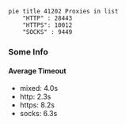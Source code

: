 
```mermaid
pie title 41202 Proxies in list
    "HTTP" : 28443
    "HTTPS": 10012
    "SOCKS" : 9449
```

### Some Info
#### Average Timeout

- mixed: 4.0s
- http: 2.3s
- https: 8.2s
- socks: 6.3s